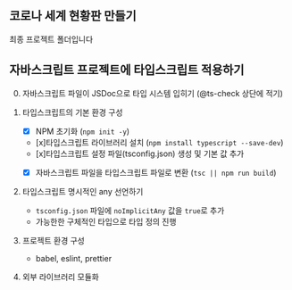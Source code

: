 ## 코로나 세계 현황판 만들기

최종 프로젝트 폴더입니다

## 자바스크립트 프로젝트에 타입스크립트 적용하기

0. 자바스크립트 파일이 JSDoc으로 타입 시스템 입히기 (@ts-check 상단에 적기)
1. 타입스크립트의 기본 환경 구성
    - [x] NPM 초기화 (```npm init -y```)
    - [x]타입스크립트 라이브러리 설치 (```npm install typescript --save-dev```)
    - [x]타입스크립트 설정 파일(tsconfig.json) 생성 및 기본 값 추가
    - [x] 자바스크립트 파일을 타입스크립트 파일로 변환 (```tsc || npm run build```)


2. 타입스크립트 명시적인 any 선언하기
    - `tsconfig.json` 파일에 `noImplicitAny` 값을 `true`로 추가
    - 가능한한 구체적인 타입으로 타입 정의 진행

3. 프로젝트 환경 구성
    - babel, eslint, prettier

4. 외부 라이브러리 모듈화
